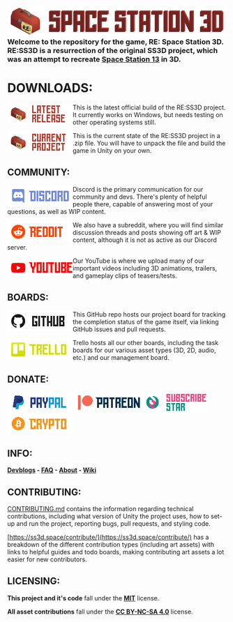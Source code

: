 ### ![SS3D](Documents/Images/RESPACESTATION3D.png) Welcome to the repository for the game, RE: Space Station 3D. RE:SS3D is a resurrection of the original SS3D project, which was an attempt to recreate [Space Station 13](https://spacestation13.com/) in 3D.

# DOWNLOADS:

[<img src="Documents/Images/latestrelease.png" alt="Latest Release" width="150" align="left">](https://github.com/RE-SS3D/SS3D/releases/latest)

This is the latest official build of the RE:SS3D project. It currently works on Windows, but needs testing on other operating systems still.

[<img src="Documents/Images/currentproject.png" alt="Current Project" width="150" align="left">](https://github.com/RE-SS3D/SS3D/archive/master.zip)

This is the current state of the RE:SS3D project in a .zip file. You will have to unpack the file and build the game in Unity on your own.

## COMMUNITY:

[<img src="Documents/Images/discord.png" alt="Discord" width="150" align="left">](https://discord.gg/Z3sPhyS)

Discord is the primary communication for our community and devs. There's plenty of helpful people there, capable of answering most of your questions, as well as WIP content.

[<img src="Documents/Images/reddit.png" alt="Reddit" width="150" align="left">](https://www.reddit.com/r/RESS3D/)

We also have a subreddit, where you will find similar discussion threads and posts showing off art & WIP content, although it is not as active as our Discord server.

[<img src="Documents/Images/youtube.png" alt="YouTube" width="150" align="left">](https://www.youtube.com/channel/UCJT-bVqDOYfyxF3oxECceZg)

Our YouTube is where we upload many of our important videos including 3D animations, trailers, and gameplay clips of teasers/tests.

## BOARDS:

[<img src="Documents/Images/github.png" alt="github" width="150" align="left">](https://github.com/RE-SS3D/SS3D/projects)

This GitHub repo hosts our project board for tracking the completion status of the game itself, via linking GitHub issues and pull requests.

[<img src="Documents/Images/trello.png" alt="Trello" width="150" align="left">](https://trello.com/ress3d)

Trello hosts all our other boards, including the task boards for our various asset types (3D, 2D, audio, etc.) and our management board.

## DONATE:

[<img src="Documents/Images/paypal.png" alt="PayPal" width="150">](https://www.paypal.me/SpaceStation3D)
[<img src="Documents/Images/patreon.png" alt="Patreon" width="150">](https://www.patreon.com/ss3d)
[<img src="Documents/Images/subscribestar.png" alt="SubscribeStar" width="150">](https://www.subscribestar.com/space-station-3d)
[<img src="Documents/Images/crypto.png" alt="Crypto" width="150">](spacestation3d.crypto)

## INFO:

**[Devblogs](https://ss3d.space/devblog/) - [FAQ](https://ss3d.space/faq/) - [About](https://ss3d.space/about/) - [Wiki](https://github.com/RE-SS3D/SS3D/wiki)**

## CONTRIBUTING:

[CONTRIBUTING.md](CONTRIBUTING.md) contains the information regarding technical contributions, including what version of Unity the project uses, how to set-up and run the project, reporting bugs, pull requests, and styling code.

[https://ss3d.space/contribute/](https://ss3d.space/contribute/) has a breakdown of the different contribution types (including art assets) with links to helpful guides and todo boards, making contributing art assets a lot easier for new contributors.

## LICENSING:

**This project and it's code** fall under the **[MIT](LICENSE-CODE.md)** license.

**All asset contributions** fall under the **[CC BY-NC-SA 4.0](LICENSE-ASSETS.md)** license.
